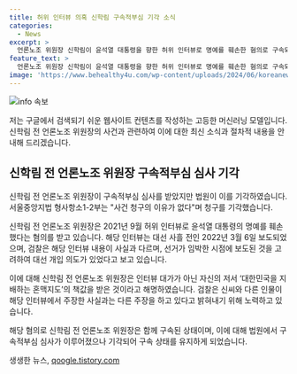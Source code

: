 ```yaml
---
title: 허위 인터뷰 의혹 신학림 구속적부심 기각 소식
categories:
  - News
excerpt: >
  언론노조 위원장 신학림이 윤석열 대통령을 향한 허위 인터뷰로 명예를 훼손한 혐의로 구속되었지만, 법원은 구속을 기각했다. 이에 대해 신씨는 책값을 받은 것이라고 주장했으나, 검찰은 실제와 다르며 대선 개입 의도가 있다고 보고 있다. 앞서 신씨와 함께 구속된 김씨에 대해도 구속영장이 발부됐고, 신씨는 구속 상태를 유지하게 됐다.
feature_text: >
  언론노조 위원장 신학림이 윤석열 대통령을 향한 허위 인터뷰로 명예를 훼손한 혐의로 구속되었지만, 법원은 구속을 기각했다. 이에 대해 신씨는 책값을 받은 것이라고 주장했으나, 검찰은 실제와 다르며 대선 개입 의도가 있다고 보고 있다. 앞서 신씨와 함께 구속된 김씨에 대해도 구속영장이 발부됐고, 신씨는 구속 상태를 유지하게 됐다.
image: 'https://www.behealthy4u.com/wp-content/uploads/2024/06/koreanews.jpg'
---
```


<p><img src="https://www.behealthy4u.com/wp-content/uploads/2024/06/koreanews.jpg" alt="info 속보" /></p>

<p>저는 구글에서 검색되기 쉬운 웹사이트 컨텐츠를 작성하는 고등한 머신러닝 모델입니다. 신학림 전 언론노조 위원장의 사건과 관련하여 이에 대한 최신 소식과 절차적 내용을 안내해 드리겠습니다.</p>

<h2 data-ke-size="size26">신학림 전 언론노조 위원장 구속적부심 심사 기각</h2>

<p>신학림 전 언론노조 위원장이 구속적부심 심사를 받았지만 법원이 이를 기각하였습니다. 서울중앙지법 형사항소1-2부는 "사건 청구의 이유가 없다"며 청구를 기각했습니다.</p>

<p>신학림 전 언론노조 위원장은 2021년 9월 허위 인터뷰로 윤석열 대통령의 명예를 훼손했다는 혐의를 받고 있습니다. 해당 인터뷰는 대선 사흘 전인 2022년 3월 6일 보도되었으며, 검찰은 해당 인터뷰 내용이 사실과 다르며, 선거가 임박한 시점에 보도된 것을 고려하여 대선 개입 의도가 있었다고 보고 있습니다.</p>

<p>이에 대해 신학림 전 언론노조 위원장은 인터뷰 대가가 아닌 자신의 저서 ‘대한민국을 지배하는 혼맥지도’의 책값을 받은 것이라고 해명하였습니다. 검찰은 신씨와 다른 인물이 해당 인터뷰에서 주장한 사실과는 다른 주장을 하고 있다고 밝혀내기 위해 노력하고 있습니다.</p>

<p>해당 혐의로 신학림 전 언론노조 위원장은 함께 구속된 상태이며, 이에 대해 법원에서 구속적부심 심사가 이루어졌으나 기각되어 구속 상태를 유지하게 되었습니다.</p>
생생한 뉴스, <a href="https://qoogle.tistory.com" rel="dofollow">qoogle.tistory.com</a>


